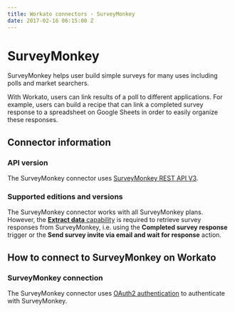 ```yaml
---
title: Workato connectors - SurveyMonkey
date: 2017-02-16 06:15:00 Z
---
```


# SurveyMonkey

SurveyMonkey helps user build simple surveys for many uses including polls and market searchers.

With Workato, users can link results of a poll to different applications. For example, users can build a recipe that can link a completed survey response to a spreadsheet on Google Sheets in order to easily organize these responses.


## Connector information

### API version
The SurveyMonkey connector uses [SurveyMonkey REST API V3](https://developer.surveymonkey.com/api/v3/#getting-started).

### Supported editions and versions
The SurveyMonkey connector works with all SurveyMonkey plans. However, the [**Extract data** capability](https://www.surveymonkey.com/pricing/details/) is required to retrieve survey responses from SurveyMonkey, i.e. using the **Completed survey response** trigger or the **Send survey invite via email and wait for response** action.

## How to connect to SurveyMonkey on Workato

### SurveyMonkey connection
The SurveyMonkey connector uses [OAuth2 authentication](https://developer.surveymonkey.com/api/v3/#authentication) to authenticate with SurveyMonkey.